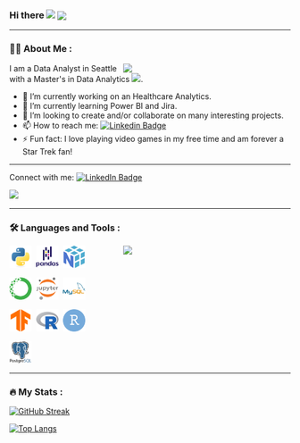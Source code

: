 ### Hi there <img src="https://media.giphy.com/media/v1.Y2lkPTc5MGI3NjExN2x1dmVqaTJqZm8zNGJudnFzZnFxbzJhZ3BpN2t1cmJjb3p4ZDFxMyZlcD12MV9pbnRlcm5hbF9naWZfYnlfaWQmY3Q9cw/hvRJCLFzcasrR4ia7z/giphy.gif" width="25">  <img src="https://media.giphy.com/media/dTtOyFXfwU5Io91IVW/giphy.gif" align="center" width="75">

--- 

### :woman_technologist: About Me :
<img src="https://media.giphy.com/media/hh3Z7w9ADFzImscqLV/giphy.gif" align="right" width="300">

I am a Data Analyst in Seattle with a Master's in Data Analytics <img src="https://media.giphy.com/media/WUlplcMpOCEmTGBtBW/giphy.gif" width="30">.
- 🔭 I’m currently working on an Healthcare Analytics.
- 🌱 I’m currently learning Power BI and Jira.
- 👯 I’m looking to create and/or collaborate on many interesting projects.
- 📫 How to reach me: [![Linkedin Badge](https://img.shields.io/badge/-secilcarver-blue?style=flat&logo=Linkedin&logoColor=white)](https://www.linkedin.com/in/secilcarver)
- :zap: Fun fact: I love playing video games in my free time and am forever a Star Trek fan!

---

Connect with me:
<a href="https://www.linkedin.com/in/secilcarver">
    <img src="https://img.shields.io/badge/LinkedIn-blue?style=for-the-badge&logo=linkedin&logoColor=white" alt="LinkedIn Badge"/>
  </a>


<img src="https://komarev.com/ghpvc/?username=secil-carver">

---

### :hammer_and_wrench: Languages and Tools :


<img src="https://media.giphy.com/media/dWesBcTLavkZuG35MI/giphy.gif" align="right" width="300"/>
<div>
    
  <img src="https://github.com/devicons/devicon/blob/master/icons/python/python-original.svg" title="Python" alt="Python" width="40" height="40"/>&nbsp;
  <img src="https://github.com/devicons/devicon/blob/master/icons/pandas/pandas-original-wordmark.svg" title="Pandas" alt="Pandas" width="40" height="40"/>&nbsp;
  <img src="https://github.com/devicons/devicon/blob/master/icons/numpy/numpy-original.svg" title="Numpy" alt="Numpy" width="40" height="40"/>
    
  <img src="https://github.com/devicons/devicon/blob/master/icons/anaconda/anaconda-original.svg" title="Anaconda" alt="Anaconda" width="40" height="40"/>&nbsp;
    <img src="https://github.com/devicons/devicon/blob/master/icons/jupyter/jupyter-original-wordmark.svg" title="Jupyter" alt="Jupyter" width="40" height="40"/>&nbsp;
    <img src="https://github.com/devicons/devicon/blob/master/icons/mysql/mysql-original-wordmark.svg" title="Mysql" alt="Mysql" width="40" height="40"/>
    
  <img src="https://github.com/devicons/devicon/blob/master/icons/tensorflow/tensorflow-original.svg" title="Tensorflow" alt="Tensorflow" width="40" height="40"/>&nbsp;
    <img src="https://github.com/devicons/devicon/blob/master/icons/r/r-original.svg" title="R" alt="R" width="40" height="40"/>&nbsp;
    <img src="https://github.com/devicons/devicon/blob/master/icons/rstudio/rstudio-original.svg" title="Rstudio" alt="Rstudio" width="40" height="40"/>
    
  <img src="https://github.com/devicons/devicon/blob/master/icons/postgresql/postgresql-original-wordmark.svg" title="Postgresql" alt="Postgresql" width="40" height="40"/>&nbsp;

</div>

---

### :fire: My Stats :


[![GitHub Streak](http://github-readme-streak-stats.herokuapp.com?user=secil-carver&theme=transparent)](https://git.io/streak-stats)


[![Top Langs](https://github-readme-stats.vercel.app/api/top-langs/?username=secil-carver&layout=compact&theme=transparent)](https://github.com/secil-carver/github-readme-stats)


<!--
**secil-carver/secil-carver** is a ✨ _special_ ✨ repository because its `README.md` (this file) appears on your GitHub profile.

Here are some ideas to get you started:


-->
